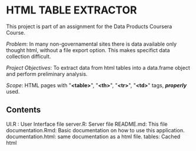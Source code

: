 # HTML TABLE EXTRACTOR

This project is part of an assignment for the Data Products Coursera Course.

*Problem*: In many non-governamental sites there is data available only thought html, without a file export option. This makes specifict data collection difficult.

*Project Objectives*: To extract data from html tables into a data.frame object and perform preliminary analysis.

*Scope*: HTML pages with "**\<table\>**", "**\<th\>**", "**\<tr\>**", "**\<td\>**" tags, ***properly*** used.

## Contents

UI.R :	User Interface file
server.R: Server file
README.md: This file
documentation.Rmd: Basic documentation on how to use this application.
documentation.html: same documentation as a html file.
tables: Cached html 
